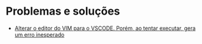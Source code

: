 # Problemas e soluções

* [Alterar o editor do VIM para o VSCODE. Porém, ao tentar executar, gera um erro inesperado ](https://stackoverflow.com/questions/30024353/how-to-use-visual-studio-code-as-default-editor-for-git#answer-36644561)
